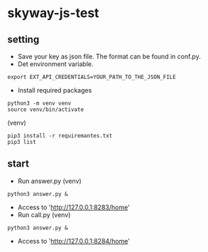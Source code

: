 # skyway-js-test
## setting
- Save your key as json file. The format can be found in conf.py.
- Det environment variable.
```
export EXT_API_CREDENTIALS=YOUR_PATH_TO_THE_JSON_FILE
```
- Install required packages
```
python3 -m venv venv
source venv/bin/activate
```
(venv)
```
pip3 install -r requiremantes.txt
pip3 list
```
## start
- Run answer.py
(venv)
```
python3 answer.py &
```
- Access to 'http://127.0.0.1:8283/home'
- Run call.py
(venv)
```
python3 answer.py &
```
- Access to 'http://127.0.0.1:8284/home'

